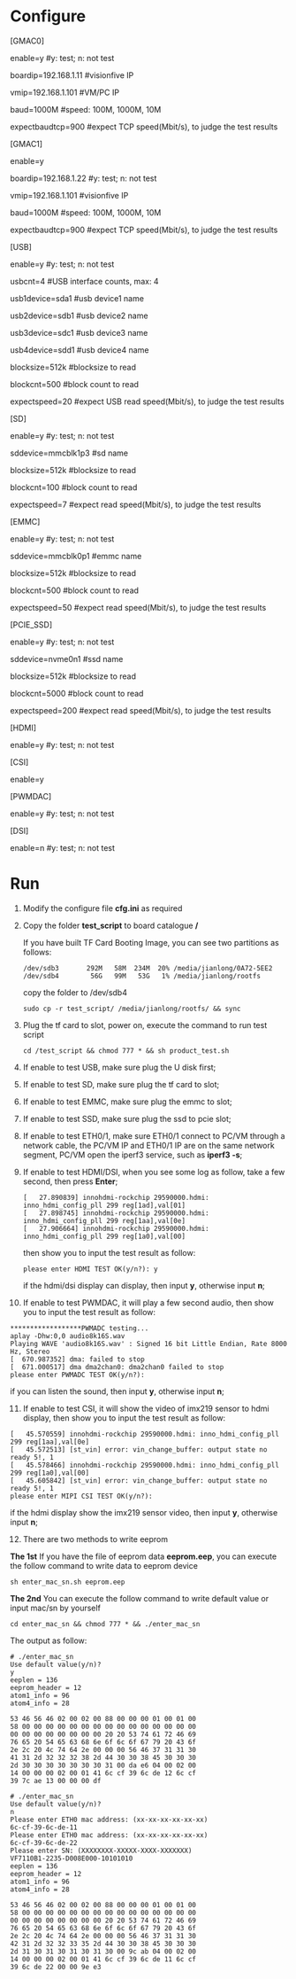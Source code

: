 # Configure

[GMAC0]

enable=y								#y: test; n: not test

boardip=192.168.1.11		#visionfive IP

vmip=192.168.1.101			#VM/PC IP

baud=1000M						#speed: 100M, 1000M, 10M

expectbaudtcp=900			#expect TCP speed(Mbit/s), to judge the test results



[GMAC1]

enable=y

boardip=192.168.1.22		#y: test; n: not test

vmip=192.168.1.101			#visionfive IP

baud=1000M						#speed: 100M, 1000M, 10M

expectbaudtcp=900			#expect TCP speed(Mbit/s), to judge the test results



[USB]

enable=y		#y: test; n: not test

usbcnt=4		#USB interface counts, max: 4

usb1device=sda1		#usb device1 name

usb2device=sdb1		#usb device2 name

usb3device=sdc1		#usb device3 name

usb4device=sdd1		#usb device4 name

blocksize=512k		#blocksize to read

blockcnt=500		#block count to read

expectspeed=20		#expect USB read speed(Mbit/s), to judge the test results



[SD]

enable=y		#y: test; n: not test

sddevice=mmcblk1p3	#sd name

blocksize=512k		#blocksize to read

blockcnt=100		#block count to read

expectspeed=7		#expect read speed(Mbit/s), to judge the test results



[EMMC]

enable=y		#y: test; n: not test

sddevice=mmcblk0p1	#emmc name

blocksize=512k		#blocksize to read

blockcnt=500		#block count to read

expectspeed=50		#expect read speed(Mbit/s), to judge the test results



[PCIE_SSD]

enable=y		#y: test; n: not test

sddevice=nvme0n1	#ssd name

blocksize=512k		#blocksize to read

blockcnt=5000		#block count to read

expectspeed=200		#expect read speed(Mbit/s), to judge the test results



[HDMI]

enable=y		#y: test; n: not test



[CSI]

enable=y



[PWMDAC]

enable=y		#y: test; n: not test



[DSI]

enable=n		#y: test; n: not test




# Run

1. Modify the configure file **cfg.ini** as required

2. Copy the folder **test_script** to board catalogue **/**

   If you have built TF Card Booting Image, you can see two partitions as follows:

   ```
   /dev/sdb3       292M   58M  234M  20% /media/jianlong/0A72-5EE2
   /dev/sdb4        56G   99M   53G   1% /media/jianlong/rootfs
   ```

   copy the folder to /dev/sdb4

   ```
   sudo cp -r test_script/ /media/jianlong/rootfs/ && sync
   ```

3. Plug the tf card to slot,  power on, execute the command to run test script

   ```
   cd /test_script && chmod 777 * && sh product_test.sh
   ```

4. If enable to test USB, make sure plug the U disk first;
   
5. If enable to test SD, make sure plug the tf card to slot;

6. If enable to test EMMC, make sure plug the emmc to slot;

7. If enable to test SSD, make sure plug the ssd to pcie slot;
   
8. If enable to test ETH0/1, make sure ETH0/1 connect to PC/VM through a network cable, the PC/VM IP and ETH0/1 IP are on the same network segment, PC/VM open the iperf3 service, such as **iperf3 -s**;
   
9. If enable to test HDMI/DSI, when you see some log as follow, take a few second, then press **Enter**;

   ```
   [   27.890839] innohdmi-rockchip 29590000.hdmi: inno_hdmi_config_pll 299 reg[1ad],val[01]
   [   27.898745] innohdmi-rockchip 29590000.hdmi: inno_hdmi_config_pll 299 reg[1aa],val[0e]
   [   27.906664] innohdmi-rockchip 29590000.hdmi: inno_hdmi_config_pll 299 reg[1a0],val[00]
   
   ```

   then show you to input the test result as follow:

   ```
   please enter HDMI TEST OK(y/n?): y
   
   ```

   if the hdmi/dsi display can display, then input **y**, otherwise input **n**;

10. If enable to test PWMDAC, it will play a few second audio, then show you to input the test result as follow:

   ```
   ******************PWMADC testing...
   aplay -Dhw:0,0 audio8k16S.wav
   Playing WAVE 'audio8k16S.wav' : Signed 16 bit Little Endian, Rate 8000 Hz, Stereo
   [  670.987352] dma: failed to stop
   [  671.000517] dma dma2chan0: dma2chan0 failed to stop
   please enter PWMADC TEST OK(y/n?): 
   
   ```

   if you can listen the sound, then input **y**, otherwise input **n**;

11. If enable to test CSI, it will show the video of imx219 sensor to hdmi display, then show you to input the test result as follow:

   ```
   [   45.570559] innohdmi-rockchip 29590000.hdmi: inno_hdmi_config_pll 299 reg[1aa],val[0e]
   [   45.572513] [st_vin] error: vin_change_buffer: output state no ready 5!, 1
   [   45.578466] innohdmi-rockchip 29590000.hdmi: inno_hdmi_config_pll 299 reg[1a0],val[00]
   [   45.605842] [st_vin] error: vin_change_buffer: output state no ready 5!, 1
   please enter MIPI CSI TEST OK(y/n?):
   
   ```

   if the hdmi display show the imx219 sensor video, then input **y**, otherwise input **n**;

12. There are two methods to write eeprom

   **The 1st**
   If you have the file of eeprom data **eeprom.eep**, you can execute the follow command to write data to eeprom device

   ```
   sh enter_mac_sn.sh eeprom.eep
   ```

   **The 2nd**
   You can execute the follow command to write default value or input mac/sn by yourself

   ```
   cd enter_mac_sn && chmod 777 * && ./enter_mac_sn
   ```

   The output as follow:
   ```
   # ./enter_mac_sn
   Use default value(y/n)?
   y
   eeplen = 136
   eeprom_header = 12
   atom1_info = 96
   atom4_info = 28
   
   53 46 56 46 02 00 02 00 88 00 00 00 01 00 01 00 
   58 00 00 00 00 00 00 00 00 00 00 00 00 00 00 00 
   00 00 00 00 00 00 00 00 20 20 53 74 61 72 46 69 
   76 65 20 54 65 63 68 6e 6f 6c 6f 67 79 20 43 6f 
   2e 2c 20 4c 74 64 2e 00 00 00 56 46 37 31 31 30 
   41 31 2d 32 32 32 38 2d 44 30 30 38 45 30 30 30 
   2d 30 30 30 30 30 30 30 31 00 da e6 04 00 02 00 
   14 00 00 00 02 00 01 41 6c cf 39 6c de 12 6c cf 
   39 7c ae 13 00 00 00 df 
   ```

   ```
   # ./enter_mac_sn
   Use default value(y/n)?
   n
   Please enter ETH0 mac address: (xx-xx-xx-xx-xx-xx)
   6c-cf-39-6c-de-11
   Please enter ETH0 mac address: (xx-xx-xx-xx-xx-xx)
   6c-cf-39-6c-de-22
   Please enter SN: (XXXXXXXX-XXXXX-XXXX-XXXXXXX)
   VF7110B1-2235-D008E000-10101010
   eeplen = 136
   eeprom_header = 12
   atom1_info = 96
   atom4_info = 28
   
   53 46 56 46 02 00 02 00 88 00 00 00 01 00 01 00 
   58 00 00 00 00 00 00 00 00 00 00 00 00 00 00 00 
   00 00 00 00 00 00 00 00 20 20 53 74 61 72 46 69 
   76 65 20 54 65 63 68 6e 6f 6c 6f 67 79 20 43 6f 
   2e 2c 20 4c 74 64 2e 00 00 00 56 46 37 31 31 30 
   42 31 2d 32 32 33 35 2d 44 30 30 38 45 30 30 30 
   2d 31 30 31 30 31 30 31 30 00 9c ab 04 00 02 00 
   14 00 00 00 02 00 01 41 6c cf 39 6c de 11 6c cf 
   39 6c de 22 00 00 9e e3 
   ```



